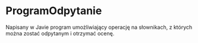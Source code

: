 # ProgramOdpytanie
Napisany w Javie program umożliwiający operację na słownikach, z których można zostać odpytanym i otrzymać ocenę.
